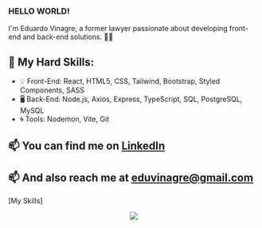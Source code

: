 ### HELLO WORLD!


I'm Eduardo Vinagre, a former lawyer passionate about developing front-end and back-end solutions. 👨‍💻

## 🚀 My Hard Skills:
- 💡 Front-End: React, HTML5, CSS, Tailwind, Bootstrap, Styled Components, SASS
- 🖥️ Back-End: Node.js, Axios, Express, TypeScript, SQL, PostgreSQL, MySQL
- 🌀 Tools: Nodemon, Vite, Git

## 📫 You can find me on [LinkedIn](https://www.linkedin.com/in/yourprofile)

## 📫 And also reach me at [eduvinagre@gmail.com](mailto:eduvinagre@gmail.com)

[My Skills]
<p align="center">
  <a href="https://skillicons.dev">
    <img src="https://skillicons.dev/icons?i=js,nodejs,ts,react,express,redux,tailwind,mysql,postgres,sequelize,sass,styledcomponents,bootstrap,css,html,git,vite,vitest,jest,npm,notion&theme=dark" />
  </a>
</p>
